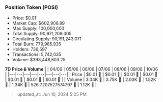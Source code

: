 
  ### Position Token (POSI)
  - Price: $0.01
  - Market Cap: $602,906.89
  - Max Supply: 100,000,000
  - Total Supply: 90,971,209.005
  - Circulating Supply: 90,191,243.071
  - Total Burn: 779,965.935
  - Holders: 736,597
  - Transactions: 5,742,035
  - Volume: $393,448,803.25

  **7D Price & Volume**
  | | 04&#x2F;06 | 05&#x2F;06 | 06&#x2F;06 | 07&#x2F;06 | 08&#x2F;06 | 09&#x2F;06 | 10&#x2F;06 |
  |---|---|---|---|---|---|---|---|
  | Price | $0.01 🚀 | $0.01 🚀 | $0.01 🔻 | $0.01 🔻 | $0.01 🚀 | $0.01 🔻 | $0.01 🔻 |
  | Volume | 3.04K 🚀 | 3.75K 🚀 | 2.03K 🔻 | 1.52K 🔻 | 1.34K 🔻 | 526.7207527574797 🔻 | 1.12K 🚀 |

  > updated_at: Jun 10, 2024 5:05 PM
